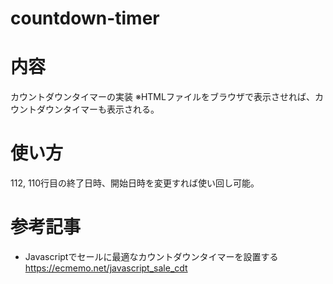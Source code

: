 # countdown-timer
# 内容
カウントダウンタイマーの実装
※HTMLファイルをブラウザで表示させれば、カウントダウンタイマーも表示される。

# 使い方
112, 110行目の終了日時、開始日時を変更すれば使い回し可能。

# 参考記事
- Javascriptでセールに最適なカウントダウンタイマーを設置する
https://ecmemo.net/javascript_sale_cdt